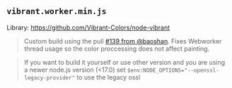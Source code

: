 ## `vibrant.worker.min.js`
Library: https://github.com/Vibrant-Colors/node-vibrant

> Custom build using the pull [#139 from @baoshan](https://github.com/Vibrant-Colors/node-vibrant/pull/139).
Fixes Webworker thread usage so the color proccessing does not affect painting.

> If you want to build it yourself or use other version and you are using a newer node.js version (<17.0) set `$env:NODE_OPTIONS="--openssl-legacy-provider"` to use the legacy ossl
